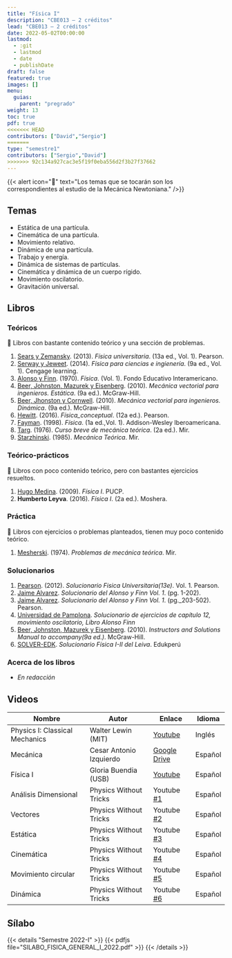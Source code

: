 ```yaml
---
title: "Física I"
description: "CBE013 — 2 créditos"
lead: "CBE013 — 2 créditos"
date: 2022-05-02T00:00:00
lastmod:
  - :git
  - lastmod
  - date
  - publishDate
draft: false
featured: true
images: []
menu:
  guias:
    parent: "pregrado"
weight: 13
toc: true
pdf: true
<<<<<<< HEAD
contributors: ["David","Sergio"]
=======
type: "semestre1"
contributors: ["Sergio","David"]
>>>>>>> 92c134a927cac3e5f19f0eba556d2f3b27f37662
---
```


{{< alert icon="📌" text="Los temas que se tocarán son los correspondientes al estudio de la Mecánica Newtoniana." />}}

## Temas

- Estática de una partícula.
- Cinemática de una partícula.
- Movimiento relativo.
- Dinámica de una partícula.
- Trabajo y energía.
- Dinámica de sistemas de partículas.
- Cinemática y dinámica de un cuerpo rígido.
- Movimiento oscilatorio.
- Gravitación universal.

## Libros

### Teóricos

🔸 Libros con bastante contenido teórico y una sección de problemas.

1. [Sears y Zemansky](https://drive.google.com/file/d/1JEhFy-xIF3U1chhclBM0dmnONwiHJY9q/view?usp=sharing). (2013). *Física universitaria*. (13a ed., Vol. 1). Pearson.
2. [Serway y Jeweet](https://drive.google.com/file/d/1kRXGXKdSE_8mrBfGFazXGblwVQgY6KuR/view?usp=sharing). (2014). *Física para ciencias e ingienería*. (9a ed., Vol. 1). Cengage learning.
3. [Alonso y Finn](https://drive.google.com/file/d/1ZX393SP2QQZWjvls7Bq0okk17ETNYqR_/view?usp=sharing). (1970). *Física*. (Vol. 1). Fondo Educativo Interamericano.
4. [Beer, Johnston, Mazurek y Eisenberg](https://drive.google.com/file/d/1c0WeL6fD4ISaQzLmZ_RKQmNIPM8zJJ2-/view?usp=sharing). (2010). *Mecánica vectorial para ingenieros. Estática*. (9a ed.). McGraw-Hill.
5. [Beer, Jhonston y Cornwell](https://drive.google.com/file/d/1YlWOlKR3Fj_7h6Q34Jyv2qm_OwCGNjzD/view?usp=sharing). (2010). *Mecánica vectorial para ingenieros. Dinámica*. (9a ed.). McGraw-Hill.
6. [Hewitt](https://drive.google.com/file/d/1ukRMKXK7_zGL4SvI4ESA3o1YHWbcGBqq/view?usp=sharing). (2016). *Física_conceptual*. (12a ed.). Pearson.
7. [Fayman](https://drive.google.com/file/d/12gFMMPcbVMV8am6Q-5kEUyGpIy-IeGCv/view?usp=sharing). (1998). *Física*. (1a ed.,Vol. 1). Addison-Wesley Iberoamericana.
8. [Targ](https://drive.google.com/file/d/1n10yw7WStpmGve3wex2Q4QW5ivA7HIJf/view?usp=sharing). (1976). *Curso breve de mecánica teórica*. (2a ed.). Mir.
9. [Starzhinski](https://drive.google.com/file/d/1ouvHaGp0dMuaZZqMXqzQXN94R7tCePBk/view?usp=sharing). (1985). *Mecánica Teórica*. Mir.

### Teórico-prácticos

🔸 Libros con poco contenido teórico, pero con bastantes ejercicios resueltos.

1. [Hugo Medina](https://drive.google.com/file/d/1gQzL-z6YMftta-CWSCKwxO9VncHe39tH/view?usp=sharing). (2009). *Física I*. PUCP.
2. **Humberto Leyva**. (2016). *Física I*. (2a ed.). Moshera.

### Práctica

🔸 Libros con ejercicios o problemas planteados, tienen muy poco contenido teórico.

1. [Mesherski](https://drive.google.com/file/d/1iRjjOL-ZCwweA3UmlfW8K2dR7Ke3VQlN/view?usp=sharing). (1974). *Problemas de mecánica teórica*. Mir.

### Solucionarios

1. [Pearson](https://drive.google.com/file/d/1_UpvQgQ_yh5nkg1XeJm6ctogEoSW_i2_/view?usp=sharing). (2012). *Solucionario Fisica Universitaria(13e)*. Vol. 1. Pearson.
2. [Jaime Alvarez](https://drive.google.com/file/d/1K__9UbHiV-zK_9W0OFXNodqmPeBUPrSS/view?usp=sharing). *Solucionario del Alonso y Finn Vol. 1*. (pg. 1-202).
3. [Jaime Alvarez](https://drive.google.com/file/d/13OMQL4dTcSSHvmW9rn0o4XNA1SV9cZHE/view?usp=sharing). *Solucionario del Alonso y Finn Vol. 1*. (pg._203-502). Pearson.
4. [Universidad de Pamplona](https://drive.google.com/file/d/1vkNnUUv-CPlMVxZ89LUeNsitNztRMoSr/view?usp=sharing). *Solucionario de ejercicios de capítulo 12, movimiento oscilatorio, Libro Alonso Finn*
5. [Beer, Johnston, Mazurek y Eisenberg](https://drive.google.com/file/d/1xWCrk9weiesvlw0liBn5VZa1QVrjaZGt/view?usp=sharing). (2010). *Instructors and Solutions Manual to accompany(9a ed.)*. McGraw-Hill.
6. [SOLVER-EDK](https://drive.google.com/file/d/1yJsduv6yFb5iwXis-MBNB14J7FlCG9Zz/view?usp=sharing). *Solucionario Física I-II del Leiva*. Edukperú

### Acerca de los libros

- *En redacción*

## Videos

|Nombre|Autor|Enlace|Idioma|
|------|-----|------|------|
|Physics I: Classical Mechanics|Walter Lewin (MIT)|[Youtube](https://www.youtube.com/playlist?list=PLw3pvR_YJeRcMaubDZvkjayqDJT4Tx47A)|Inglés|
|Mecánica|Cesar Antonio Izquierdo|[Google Drive](https://drive.google.com/drive/folders/18B3PYI72WK3w5yEqShKKmr8hMpv4WXYy?usp=sharing)|Español|
|Física I|Gloria Buendia (USB)|[Youtube](https://www.youtube.com/playlist?list=PLCA5AED3D38F393C5)|Español|
|Análisis Dimensional|Physics Without Tricks|Youtube [#1](https://www.youtube.com/playlist?list=PLpuCD1rv2i4pYlOM4vOxKDySCl_iECD5C)|Español|
|Vectores|Physics Without Tricks|Youtube [#2](https://www.youtube.com/playlist?list=PLpuCD1rv2i4osvri8kGrzxktOv8dUDeca)|Español|
|Estática|Physics Without Tricks|Youtube [#3](https://www.youtube.com/playlist?list=PLpuCD1rv2i4olHmXAcri0phs3RaEF1lgQ)|Español|
|Cinemática|Physics Without Tricks|Youtube [#4](https://www.youtube.com/playlist?list=PLpuCD1rv2i4qBC-anmhyOlnlyq_E4Mof5)|Español|
|Movimiento circular|Physics Without Tricks|Youtube [#5](https://www.youtube.com/playlist?list=PLpuCD1rv2i4rmR-BUK3ku9mVocAdGFjxe)|Español|
|Dinámica|Physics Without Tricks|Youtube [#6](https://www.youtube.com/playlist?list=PLpuCD1rv2i4qwUNbcnCx3ugMU70IrCgrp)|Español|

## Sílabo

{{< details "Semestre 2022-I" >}}
{{< pdfjs file="SILABO_FISICA_GENERAL_I_2022.pdf" >}}
{{< /details >}}

